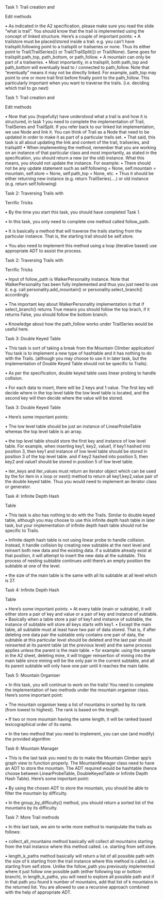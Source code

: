 Task 1: Trail creation and

Edit methods

• As indicated in the A2 specification, please make sure you read the slide “what is trail”. You should know that the trail is implemented using the
concept of linked structure. Here’s a couple of important points:
• A trailstore must be placed/stored inside a trail. e.g. you can’t have
trailsplit.following point to a trailsplit or trailseries or none. Thus its
either point to Trail(TrailSeries()) or Trail(TrailSplit()) or Trail(None).
Same goes for trailsplit.path_top, path_bottom, or path_follow.
• A mountain can only be part of a trailseries.
• Most importantly, in a trailsplit, both path_top and path_bottom will
eventually lead to / connected to path_follow. Note that “eventually” means it may not be directly linked. For example, path_top may point
to one or more trail first before finally point to the path_follow. This particularly important when you want to traverse the trails. (i.e.
deciding which trail to go next)

Task 1: Trail creation and

Edit methods

• Now that you (hopefully) have understood what a trail is and how it is structured, in
task 1 you need to complete the implementation of Trail, TrailSeries and TrailSplit. If
you refer back to our linked list implementation, we use Node and link it. You can
think of Trail as a Node that need to be updated in order to make it as part of a
particular trails set.
• That said, this task is all about updating the link and content of the trail, trailseries,
and trailsplit!
• When implementing the method, remember that you are working on an instance of
that particular class and most importantly, as stated in the specification, you should
return a new (or the old) instance. What this means, you should not update the
instance. For example:
• There should not be any update statement such as self.following = None,
self.mountain = mountain, self.store = None, self.path_top = None, etc.
• Thus it should be either returning new instance (e.g. return TrailSeries(....) or old
instance (e.g. return self.following)

Task 2: Traversing Trails with

Terrific Tricks

• By the time you start this task, you should have completed
Task 1.

• In this task, you only need to complete one method called
follow_path.

• It is basically a method that will traverse the trails starting
from the particular instance. That is, the starting trail
should be self.store.

• You also need to implement this method using a loop
(iterative based) use appropriate ADT to assist the
process.

Task 2: Traversing Trails with

Terrific Tricks

• Input of follow_path is WalkerPersonality instance. Note that
WalkerPersonality has been fully implemented and thus you
just need to use it. e.g. call personality.add_mountain() or
personality.select_branch() accordingly.

• The important key about WalkerPersonality implementation
is that if select_branch() returns True means you should
follow the top brach, if it returns False, you should follow the
bottom branch.

• Knowledge about how the path_follow works under
TrailSeries would be useful here.

Task 3: Double Keyed Table

• This task is sort of taking a break from the Mountain
Climber application! You task is to implement a new type of
hashtable and it has nothing to do with the Trails. (although
you may choose to use it in later task, but the
implementation of Double Keyed Table should not be
specific to Trails).

• As per the specification, double keyed table uses linear
probing to handle collision.

• For each data to insert, there will be 2 keys and 1 value.
The first key will decide where in the top level table the low
level table is located, and the second key will then decide
where the value will be stored.

Task 3: Double Keyed Table

• Here’s some important points:

• The low level table should be just an instance of LinearProbeTable
whereas the top level table is an array.

• the top level table should store the first key and instance of low level
table. For example, when inserting key1, key2, value1, if key1
hashed into position 3, then key1 and instance of low level table
should be stored in position 3 of the top level table. and if key2
hashed into position 5, then key2 and value1 should be stored in
position 5 of low level table.

• iter_keys and iter_values must return an iterator object which can
be used by the for item in x loop or next() method to return all
key1,key2,value pair of the double keyed table. Thus you would
need to implement an iterator class or generator.

Task 4: Infinite Depth Hash

Table

• This task is also has nothing to do with the Trails. Similar to
double keyed table, although you may choose to use this
infinite depth hash table in later task, but your implementation
of infinite depth hash table should not be specific to Trails.

• Infinite depth hash table is not using linear probe to handle
collision. Instead, it handle collision by creating new subtable
at the next level and reinsert both new data and the existing
data. if a subtable already exist at that position, it will attempt
to insert the new data at the subtable. This process of nesting
subtable continues until there’s an empty position the subtable
at one of the level.

• the size of the main table is the same with all its subtable at all
level which is 27.

Task 4: Infinite Depth Hash

Table

• Here’s some important points:
• At every table (main or subtable), it will either store a pair of key and value
or a pair of key and instance of subtable.
• Basically when a table store a pair of key1 and instance of subtable, the
instance of subtable will store all keys starts with key1.
• Except the main table, all subtable must at least have two pair of data
stored. That is, if after deleting one data pair the subtable only contains
one pair of data, the subtable at this particular level should be deleted
and the last pair should reinserted at its parent table (at the previous level)
and the same process applies unless the parent is the main table.
• for example: using the sample in the A2 sheet, deleting mine, it will
trigger reinsertion of mining into the main table since mining will be the
only pair in the current subtable, and all its parent subtable will only
have one pair until it reaches the main table.

Task 5: Mountain Organiser

• In this task, you will continue to work on the trails! You need
to complete the implementation of two methods under the
mountain organiser class. Here’s some important point:

• The mountain organiser keep a list of mountains in sorted
by its rank (from lowest to highest). The rank is based on
the length.

• If two or more mountain having the same length, it will be
ranked based lexicographical order of its name.

• In the two method that you need to implement, you can
use (and modify) the provided algorithm

Task 6: Mountain Manager

• This is the last task you need to do to make the Mountain
Climber app’s graph view to function properly. The
MountainManager class need to have an ADT to store the
mountain. The ADT required would be hashtable (hence
choose between LinearProbeTable, DoubleKeyedTable or
Infinite Depth Hash Table). Here’s some important point:

• By using the chosen ADT to store the mountain, you
should be able to filter the mountain by difficulty.

• In the group_by_difficulty() method, you should return a
sorted list of the mountains by its difficulty.

Task 7: More Trail methods

• In this last task, we aim to write more method to manipulate the
trails as follows:

• collect_all_mountains method basically will collect all mountains
starting from the trail instance where this method called. i.e.
starting from self.store.

• length_k_paths method basically will return a list of all possible
path with the size of k starting from the trail instance where this
method is called. i.e. starting from self.store. Unlike the
follow_path you previously implemented where it just follow one
possible path (either following top or bottom branch), in
length_k_paths, you will need to explore all possible path and if
in that path you found k number of mountains, add that list of k
mountains in the returned list. You are allowed to use a recursive
approach combined with the help of appropriate ADT.
